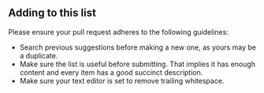 ## Adding to this list
Please ensure your pull request adheres to the following guidelines:
- Search previous suggestions before making a new one, as yours may be a duplicate.
- Make sure the list is useful before submitting. That implies it has enough content and every item has a good succinct description.
- Make sure your text editor is set to remove trailing whitespace.
